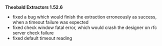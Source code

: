 **Theobald Extractors 1.52.6**

- fixed a bug which would finish the extraction erroneously as success, when a timeout failure was expected
- fixed check window fatal error, which would crash the designer on rfc server check failure
- fixed default timeout reading
